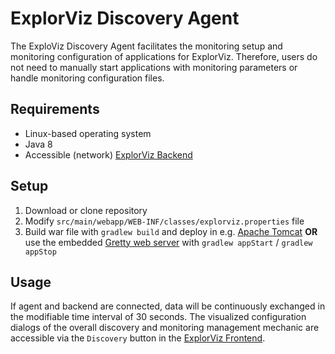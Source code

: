 # ExplorViz Discovery Agent

The ExploViz Discovery Agent facilitates the monitoring setup and monitoring configuration of applications for ExplorViz.
Therefore, users do not need to manually start applications with monitoring parameters or handle monitoring configuration 
files.

## Requirements
- Linux-based operating system
- Java 8
- Accessible (network) [ExplorViz Backend](https://github.com/ExplorViz/explorviz-backend)

## Setup
1. Download or clone repository
2. Modify `src/main/webapp/WEB-INF/classes/explorviz.properties` file
3. Build war file with `gradlew build` and deploy in e.g. [Apache Tomcat](http://tomcat.apache.org/) **OR** 
use the embedded [Gretty web server](http://akhikhl.github.io/gretty-doc/Feature-overview.html) with 
`gradlew appStart` / `gradlew appStop`

## Usage
If agent and backend are connected, data will be continuously exchanged in the modifiable time interval of 30 seconds.
The visualized configuration dialogs of the overall discovery and monitoring management mechanic are 
accessible via the `Discovery` button in the [ExplorViz Frontend](https://github.com/ExplorViz/explorviz-frontend). 
